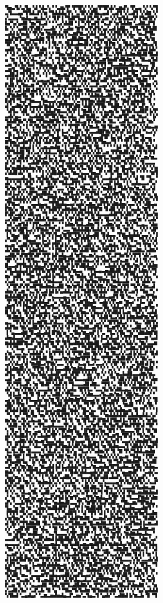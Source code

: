 ▜▅▃▜▞▃▜▄▝▟▝▟▃▚▝▝▃▆▞▛▝▛▜▛▞▝▞▄▞▛▜▛▟▞▃▆▟▚▝▛▃▄▝▞▝▞▜▃▜▃▃▄▞▜▜▟▃▛▞▆▝▜▟▟▟▄▜▚▝▃▜▛▞▟▜▙▃▄▟▝▃▟▜▝▞▃▟▜▝▞▟▇▝▞▞▃▃▃▝▅▟▄▃▆▃▙▞▞▝▊▛▐▝▜▟▛▜▄▟▐▜▞▜▞▃▅▝▞▞▅▜▟▃▞▛▐▜▅▜▛▞▙▞▚▞▄▟▉▝▆▞▜▃▟▝▝▝▃▞▟▟▉▝▐▝▚▜▚▟▜▝▚▃▛▝▅▜▟▟▆▝▃▟▇▃▛▜▙▝▞▝▄▟▉▞▛▟▉▞▃▃▟▞▝▞▃▟▅▝▇▜▚▞▛▟▜▞▄▞▃▟▐▟█▃▝▜▜▃▜▟▜▟▊▃▟▟▐▞▅▟▞▝▛▞▆▝▇▟▉▟▄▜▚▃▆▛▇▃▞▟▟▝▟▟▝▞▟▜▙▜▞▟▃▝▅▃▛▜▙▃▙▛▇▜▃▞▚▃▟▟▇▝▊▜▝▝▝▝▃▟█▟▇▃▛▃▝▜▄▞▚▞▟▞▞▃▝▝▚▃▆▃▜▞▆▜▛▝▄▝▃▜▛▞▆▝▝▝▐▝▉▞▚▝█▟▃▟▅▟▊▞▟▜▞▝▊▛▇▝▄▝█▟▃▜▄▜▅▃▄▜▄▟█▝▅▝█▟▛▝▊▟▆▝▝▝▇▝▝▞▚▝▉▃▝▃▞▝▅▛▐▜▛▝▅▜▞▞▝▞▛▃▙▟▐▟▞▞▝▟▝▃▙▞▛▃▄▟▛▟▝▞▝▜▅▞▅▛▐▞▛▟▃▜▟▝▅▝▉▃▚▜▜▃▙▟▆▟█▟▊▜▙▟▄▝▆▝▐▝▛▞▟▃▝▃▞▝▚▝▜▝▇▝▜▜▟▜▙▜▞▝▛▃▆▜▅▟▛▟█▟▆▝▃▝▇▃▄▜▟▃▅▝▊▞▙▞▙▟▝▜▙▟▅▞▄▜▟▞▜▃▞▃▚▞▛▜▞▜▜▜▝▜▃▃▆▟▃▟▊▟▅▃▃▝█▃▆▜▃▝▜▟▇▝▝▞▝▞▞▜▛▝▉▃▞▟█▃▃▞▄▝▞▟▆▛▐▛▐▜▛▜▜▃▙▃▝▟▟▃▛▟▃▟▉▟▝▜▝▟▜▝▚▝▐▝▝▜▅▃▆▟▜▝▅▟▝▝▜▛▐▞▝▟█▟▟▜▝▜▃▜▅▝▃▃▟▃▞▝▐▛▐▟▞▞▞▜▞▃▄▃▄▜▅▞▛▝▉▃▟▞▞▟▞▜▟▟▚▟▛▝▅▃▆▟▜▜▙▝█▟▇▝▝▃▛▟▊▞▄▜▅▃▆▝▚▞▛▞▜▃▅▃▄▞▜▟▃▞▞▞▃▃▛▃▄▞▞▞▝▟▟▞▚▃▄▝▉▟▇▝▞▝▉▞▃▟▐▟▊▟▟▜▞▝▐▝▄▞▞▞▝▜▜▟▆▝▇▟▃▟▊▝▅▟▜▃▅▝▚▟▝▟▟▝▊▞▄▝▚▛▇▟▆▜▙▝▉▝▝▞▝▞▃▝▟▝█▟▚▜▟▝▝▝▟▟▇▟▃▟▇▝▆▝▝▃▛▟▜▜▜▃▜▝▊▟▜▝▜▃▛▜▅▃▃▜▅▃▃▞▃▞▅▝▝▞▃▜▜▜▅▞▟▟▊▃▛▜▞▝▇▟▚▟▅▟▊▝▊▝▟▝▃▟▇▞▅▜▃▃▟▞▆▟▟▝▟▜▜▜▛▟▇▝▟▟▛▞▜▜▙▝▜▟█▃▚▝▞▜▞▃▛▃▝▞▝▟▜▃▝▟▊▝▟▝▞▃▜▟▄▛▇▃▃▜▞▛▐▝▇▟▊▞▞▃▚▃▅▞▙▝▆▜▙▜▃▟▉▛▐▞▛▃▟▞▄▃▝▝▚▃▟▟▄▜▛▜▛▞▆▃▚▟▃▝▅▛▇▟▊▃▝▟▛▟▚▃▆▜▛▃▆▝▆▃▞▝▐▞▜▟▟▛▇▞▚▜▙▞▜▜▅▟▇▜▙▝▆▝▞▜▟▃▄▜▚▜▅▞▙▝▇▃▝▃▟▜▃▝▜▃▙▝▆▞▟▜▃▞▚▝▐▝▚▜▙▜▅▜▞▛▐▝▝▝▛▜▛▝▛▞▆▃▙▝▇▝▇▃▅▝▜▞▙▜▚▝▞▟▄▃▅▞▄▝▜▞▟▃▚▝▅▟▃▟▇▝▞▛▐▃▞▝▟▜▚▝▛▃▃▟█▛▇▞▅▜▚▛▐▟▐▟▟▝▚▃▞▞▃▛▐▃▙▞▞▝▟▜▚▞▃▞▜▃▙▝▆▞▅▟▛▞▜▟▞▃▃▟▜▛▐▃▚▟▝▃▆▜▃▝▊▃▃▝▇▜▅▞▃▟▆▜▚▜▟▝▟▟▚▜▙▝▃▜▃▟▟▜▟▞▚▜▞▜▅▃▞▜▝▝▝▛▐▝▅▝▛▃▜▝▆▞▞▜▚▟▄▟▐▝▞▃▅▃▅▟▆▝▐▝▃▛▇▃▆▝▊▝█▃▝▝▝▝▐▟▝▜▞▝▛▜▙▝▇▝▟▞▛▜▟▟█▝▊▞▃▞▞▟▟▃▃▜▛▟▆▛▐▜▞▃▙▞▞▟▞▃▅▝▛▛▇▟▉▞▆▝▜▝▊▜▜▞▛▃▞▟▉▟▚▞▄▜▃▟▐▃▚▝▛▝▚▞▚▝▄▜▝▞▞▛▇▜▃▜▄▟▊▝▄▟▉▞▞▃▆▞▆▃▟▝▟▝▜▝▝▃▟▟▛▟▆▞▚▜▞▜▚▟▟▞▃▟▄▞▛▞▙▞▟▃▚▝▟▞▜▞▟▃▚▝▊▃▃▃▙▞▅▟█▟▅▟▅▞▆▞▝▞▅▞▞▜▃▜▙▞▙▜▃▜▟▝▅▟▝▝█▝▅▝█▃▟▞▚▞▟▞▝▞▅▞▟▟▊▟▞▝▄▝▝▝▐▝▞▟█▟▆▜▃▝▆▃▚▃▃▜▅▃▛▝▞▜▞▜▃▜▟▝▆▝▝▝▝▝▆▜▅▃▃▃▃▟▃▜▄▝▅▜▟▞▙▃▞▝▆▞▄▃▞▜▟▝█▟▜▝▃▃▟▃▟▜▃▞▞▝▟▝▉▝▜▃▝▟▞▝▞▜▝▟▜▞▝▝▊▝▉▞▛▝▜▟▃▟▜▜▝▃▃▝▇▝▞▃▄▛▐▟▄▝▐▝▄▟▄▃▃▞▚▞▜▞▆▞▛▃▞▜▅▝▟▃▆▜▛▝▃▃▝▞▆▞▃▜▙▃▜▃▚▝▆▟▉▟▝▜▟▞▅▞▆▃▜▃▞▟▊▟▐▃▛▞▝▟▛▜▄▟█▟▃▜▝▝▅▟▜▃▙▜▞▃▜▜▟▝▃▞▞▟▆▜▄▝▞▝▇▞▟▞▄▝▄▃▅▜▟▟▟▞▞▟▛▞▚▃▛▜▛▟▆▟▞▜▟▞▃▝▉▜▄▞▅▞▛▜▝▞▄▜▝▝█▟▜▞▅▞▚▜▞▛▇▃▞▝▝▝▃▃▙▃▄▝▜▜▙▟▄▃▄▞▄▟▞▃▆▃▚▟▜▜▞▟▆▟▅▞▃▃▚▜▝▟█▃▄▛▇▞▄▝▉▃▜▞▚▞▛▞▜▟█▜▚▟▆▟▆▞▙▟▐▜▜▛▇▝▊▟█▝▞▛▐▝▄▃▙▝▇▜▝▃▛▟▛▃▟▞▞▟▊▃▄▝▜▝▝▃▚▛▐▞▝▞▟▜▞▜▜▞▟▃▃▃▟▟▛▜▞▟▉▞▚▞▚▜▄▞▆▃▞▟▇▜▝▃▅▞▟▟▟▞▙▟▆▃▟▝▞▛▐▟▆▝▚▞▙▟▚▝█▃▞▟▞▝▊▃▄▞▆▝▞▃▟▞▚▟▝▃▆▜▟▝▐▜▚▃▟▟▝▃▝▝▐▟▆▞▙▟▃▟▆▞▜▝▃▟▆▞▄▞▃▜▞▞▜▃▄▃▝▟▅▟▄▜▞▟█▜▃▞▞▛▇▟▞▜▚▟▝▃▃▝▇▟▟▟█▞▙▟▟▝▞▝▊▝▚▝▇▝▚▃▝▞▞▝▟▛▐▝▅▃▞▜▟▞▝▃▄▜▞▜▚▜▃▞▆▜▛▜▜▞▞▟▃▟▉▝▉▟▃▃▝▛▇▃▙▟▟▞▃▃▚▝▐▞▚▟▛▃▝▜▄▃▞▝▐▃▚▝▐▃▛▝▜▞▆▛▐▜▜▞▝▝▄▝▞▟▞▝▄▝▜▝▊▃▝▜▞▞▞▟▄▃▅▝▃▟▉▞▛▜▛▞▆▛▐▜▛▟▐▞▃▝▜▞▃▟▛▞▃▝▛▃▆▟▄▝▉▞▙▃▞▜▝▛▇▝▞▟▞▟▇▞▙▝▐▟▆▜▟▃▝▝▐▜▙▞▞▝▇▞▟▟▊▜▙▞▚▜▛▟▟▝▝▝▐▜▃▟▇▃▚▟▇▞▃▟█▞▚▛▇▜▛▟▛▝▛▛▐▟▚▟▄▃▟▝▆▜▄▃▆▞▄▃▄▝▛▃▛▜▅▜▞▞▛▜▝▟▞▃▄▜▛▝▞▝▐▝▉▜▄▃▜▃▛▝▞▟█▜▟▜▚▟▊▟▅▃▞▟▝▟▅▜▃▟▚▃▆▝▝▟▐▝▊▞▃▝▉▃▃▟▜▜▙▟▞▟▄▃▛▞▛▟▞▟▄▛▐▞▛▟█▟▃▞▞▝▝▃▙▟▞▞▅▜▙▞▆▞▚▞▟▟▆▞▜▃▙▟▄▟▐▟▜▜▜▞▆▜▛▝█▜▟▞▆▃▄▝▝▜▜▃▄▃▅▟█▟▉▝▜▟▄▛▐▟▆▞▞▜▅▞▚▟▉▝▝▜▅▝▛▃▟▟▐▞▜▟▃▝▅▝▇▟▄▝▟▜▃▃▝▞▜▟▐▝▚▜▝▜▟▃▞▟▃▝▚▞▃▟▝▝▚▝▜▃▅▜▝▞▆▟▃▃▞▝▞▞▃▃▜▝▆▜▅▞▛▛▇▝▆▟▃▃▙▝▝▟▝▟▟▞▃▝▞▜▛▟▚▜▚▟▛▜▙▟▅▟▃▟█▝▆▞▆▜▟▝▉▜▞▟▇▃▚▜▅▞▚▜▜▝▜▞▚▜▅▃▟▟▅▞▛▃▆▝▚▃▜▞▃▟▐▟▐▞▄▟▟▃▚▟▝▜▟▛▇▞▟▟▞▝▜▟▜▞▛▃▅▜▝▜▅▝▚▝▇▟▟▟█▟▜▝▞▟▐▞▛▝▚▃▃▃▄▃▚▟▐▞▝▞▙▝▉▟▟▃▄▟▜▝█▝▅▃▝▃▅▞▛▜▅▝▛▝▊▟▚▜▜▟▚▟▟▃▛▝▄▝▅▜▟▝▝▃▆▜▙▃▙▝▃▟▞▞▛▃▅▝▆▃▞▝▐▃▝▟▞▟▇▜▝▝▐▜▅▟▛▞▅▛▇▜▄▞▝▛▇▞▚▝▃▜▛▜▅▃▃▜▙▝▟▟▃▞▛▞▄▟▉▃▅▜▅▝█▝▟▞▙▝█▞▅▛▐▃▟▃▝▃▞▃▞▝▉▞▄▜▅▃▚▜▄▃▞▞▛▟█▟▐▃▅▝▜▟▚▝▃▟▟▝▉▟▇▟▄▝▟▟▝▜▚▛▐▝▆▟▚▜▛▜▃▜▟▝▄▝▊▝▟▟▊▜▃▞▟▟▐▟▇▟▆▛▇▞▅▜▄▃▝▜▚▜▞▟▐▃▆▛▇▃▛▟▃▃▝▟▇▞▝▜▞▝▟▝▃▞▞▝█▜▜▟▃▞▝▝▅▃▝▟▉▜▚▟▟▜▅▝▇▞▄▟█▞▛▞▅▝▛▞▟▝▟▝▐▜▅▟▉▃▟▜▟▝▜▃▆▜▚▜▞▝▃▟▉▃▞▞▟▛▐▝▄▃▃▟▇▝▉▃▟▃▟▟▐▛▇▞▅▝▃▜▙▞▆▃▅▛▐▝▃▝▜▃▚▜▙▝▜▞▝▟▇▟▆▛▇▟▅▟▃▃▞▟▛▃▞▜▞▃▜▃▝▞▚▝▊▞▅▞▃▟█▝▟▝▐▃▛▟▃▟▝▞▛▛▐▜▃▃▆▝▄▟▆▟▟▟█▛▇▃▛▝▆▜▃▛▇▝▛▝▉▜▄▟▇▟▞▟▆▟█▝▃▟▄▜▙▞▃▜▟▞▄▝▇▞▃▃▆▝▝▞▜▃▄▝▃▃▛▝▟▝▚▝▜▃▜▝▞▃▅▝▝▜▟▜▟▜▙▜▜▟▆▟▜▝▄▟▇▃▜▟▜▜▚▞▅▝▃▃▚▃▚▟▟▟▚▝▐▞▛▜▜▝▟▝▛▜▛▟▅▝█▞▞▝▆▝▇▃▞▞▃▟▐▞▟▃▛▝▉▟▊▞▛▝▊▜▚▝▟▟▜▟▊▝▊▃▃▞▆▞▅▟▆▜▛▛▐▟▃▝▛▜▛▃▜▟▉▟▛▞▞▝▇▞▃▝▃▞▞▟▃▞▟▝▆▟█▃▞▛▇▞▃▃▝▞▛▝▚▃▄▜▃▞▃▃▞▞▚▜▛▝▇▝▝▃▜▟▊▟▐▜▝▟▐▟▆▟▊▞▄▝▛▛▇▝▊▟▐▃▃▟█▞▆▟▇▟▃▃▆▞▝▞▝▃▚▝▞▝▝▟▚▟▚▛▇▟▊▝▟▜▃▝▊▞▝▞▆▃▜▟▞▃▙▟▛▃▟▝▟▜▛▝▞▟▞▝▅▝▞▝▟▝▅▃▙▟▉▃▃▟▇▞▆▃▃▟▝▃▅▝▄▟▝▝▄▝▜▟▊▟▜▟▝▜▙▜▃▃▄▟▉▞▝▝▃▟▝▜▝▟▊▞▛▟█▝▟▝▝▟▅▝▛▞▜▜▃▟▚▝▅▝▉▟▛▝▟▟▚▜▝▜▃▃▃▟▊▟▇▃▝▜▜▝▃▝▉▜▞▞▟▝▉▟▜▟▝▟▞▝▅▞▞▛▇▞▞▃▃▃▙▞▟▜▝▞▄▟▄▝█▜▜▃▝▃▃▜▄▜▞▟▇▃▄▃▜▜▜▜▛▞▞▜▝▟▐▃▙▝▜▝▉▝▊▃▛▃▚▟▉▞▝▛▇▃▃▝▞▟▆▃▃▞▙▃▆▞▆▟▝▟█▞▆▃▛▃▞▝▃▞▄▜▛▞▜▜▃▃▙▞▅▞▆▝▊▞▟▟▆▟▆▜▟▃▃▞▅▝▊▞▚▟▟▝█▞▜▝▃▟▐▝▞▝█▟█▞▝▛▇▝▃▃▛▟▄▟▐▝▜▟▊▟▚▝▄▜▄▝▜▝▛▝▄▜▛▜▜▝▃▝▇▟▊▝▝▝▄▜▙▝▟▜▟▟▐▟▉▞▄▝▉▃▜▃▞▃▅▟▉▝▆▟▞▝█▃▚▃▝▜▟▞▟▞▙▟▅▃▅▝▉▝▜▝▝▝▐▝▚▝▄▞▝▜▄▜▄▝▅▞▚▜▚▜▟▜▜▝▝▞▃▜▄▜▙▃▝▝▅▟▟▟▟▟▛▃▙▟▄▟▟▃▚▞▆▞▆▞▃▜▞▃▙▃▅▝▅▝▟▞▄▝▜▝▊▝▆▝█▜▃▛▐▛▇▟▐▜▙▟▐▃▜▜▛▞▚▝▆▜▅▝▟▟▊▃▜▞▙▝▃▜▜▃▄▟▃▃▃▜▚▞▄▝▚▝▃▞▆▜▃▜▄▜▅▜▄▛▇▟▜▜▛▟▝▜▛▝▚▝▊▃▜▝▟▃▝▃▄▝▛▟▐▞▞▜▛▟▆▜▄▝▐▛▇▜▅▜▅▝█▜▝▝▆▃▃▃▜▛▐▝▇▝▇▟▞▞▙▟█▟▝▞▛▃▙▟▅▜▛▝▐▟▅▞▃▜▙▜▙▝▊▞▞▞▜▃▆▜▃▜▛▟▝▝▜▞▅▞▙▜▃▝▃▟▇▞▟▞▅▃▅▜▃▃▚▟▃▝▃▜▚▃▄▞▜▞▄▃▚▞▙▞▅▜▝▃▃▞▞▟▅▟▆▜▄▟▝▞▃▛▐▟▃▞▝▟▃▝▇▜▛▜▟▜▅▟▞▟▛▞▆▟█▜▟▝▅▝█▟▅▃▃▜▝▟█▟▞▞▅▟▜▜▃▜▃▜▙▝▉▃▃▃▜▝▟▃▛▃▜▝▊▞▄▝▜▃▞▞▚▟▆▞▛▝▊▝▇▝▛▞▜▟▟▃▅▟▆▞▆▝▇▛▐▝▜▃▙▝▆▜▛▜▝▟▇▝▆▃▜▝▊▞▄▃▃▝▆▟▞▞▞▞▄▃▅▝▜▟▄▝▐▜▛▃▟▜▄▟▉▜▄▝▐▞▚▜▙▝▞▝▄▞▞▝▅▝▟▝▟▝▚▜▙▟▃▝▇▝▜▟▚▟▇▟▆▛▐▃▚▟▊▃▛▃▛▞▆▞▆▞▃▝▇▃▟▟▐▟▐▃▟▟▟▞▚▟▃▞▆▃▅▟▅▜▛▜▄▟▅▃▙▜▙▝▟▟▅▃▆▟▞▝▛▝▞▜▛▜▟▃▟▜▟▝▄▞▝▝▉▟▞▟▟▃▄▟▞▟▚▟▚▞▛▝▄▃▅▟▛▝▝▃▟▞▃▜▄▞▅▃▚▝▜▞▄▝▐▝▚▜▟▞▃▟█▞▃▝▜▃▃▟▜▟▚▟▉▃▙▟▚▝▛▜▞▞▄▟▚▝▝▃▙▜▛▃▛▝▇▞▃▝▆▟▅▟▞▃▚▝▃▃▙▞▚▝▐▞▞▞▚▃▚▃▃▃▄▜▚▜▄▜▜▜▞▃▚▃▛▞▛▞▚▟▉▝▐▝▃▝▞▃▞▞▝▃▝▞▝▝▉▃▝▟▊▟▇▃▜▝▆▃▚▞▛▃▃▃▙▜▄▟▅▃▆▜▝▞▃▝▟▃▄▜▙▝▄▟▊▃▞▝▆▜▛▞▝▃▚▞▛▝▟▞▜▝▊▟▄▞▞▟▝▛▇▃▅▟▇▟▅▟▞▝▅▝▚▜▃▞▅▞▃▞▄▃▛▟▜▟▐▞▆▜▚▃▄▜▜▞▆▟▄▃▙▜▛▝▟▝▜▃▃▛▇▟▞▟▆▟▚▝▃▃▙▜▜▞▝▜▛▟▃▝▅▟▅▟▊▃▃▜▚▝▇▜▛▞▙▟▚▟▉▃▝▜▙▃▆▞▜▛▇▟▄▜▃▝▅▝▅▝▆▝▝▟▅▞▆▟▉▟▛▛▐▃▞▛▐▝▇▟▉▟█▝▃▝▅▝▛▟▄▟▅▃▃▟▆▜▝▝▐▜▜▜▝▜▞▃▞▜▟▞▝▃▄▝▞▝▚▟▉▜▝▝▟▝▜▜▝▟▐▝▐▞▟▜▄▜▜▞▆▜▅▜▃▟▅▞▅▜▅▞▚▝▝▟▄▝▝▛▐▝▅▟▅▜▝▟▟▛▇▟▇▝▄▃▅▟▚▟▜▟▆▞▄▜▜▜▃▝▉▟█▞▟▝█▞▞▜▜▟▇▟▊▝▉▃▚▟▅▃▚▞▜▟▇▃▆▝█▃▆▟▇▃▙▞▅▝▝▃▟▜▅▟▐▃▆▃▟▞▞▝▃▟▛▟▛▜▙▝▟▃▝▝▇▝▟▃▞▜▞▝█▝▉▝▇▝▉▜▅▃▙▜▞▝█▞▃▃▟▟▆▃▅▝▅▝▟▜▅▞▅▟█▃▞▝▚▃▜▃▃▃▚▜▛▃▟▟▛▝▐▃▞▃▜▝▆▜▚▝▇▟▇▟▅▃▙▃▝▃▃▟▜▞▚▃▅▞▄▟▛▟▅▟▐▟█▟█▟▜▞▛▞▃▝▟▞▅▝▇▝▛▝█▝▝▝▇▃▝▟▆▝▃▞▄▃▃▃▞▝▟▞▛▞▆▞▃▃▅▟▃▜▄▞▙▟▉▃▅▃▅▟█▜▛▞▆▟▆▟▄▞▆▜▞▞▆▞▜▟▄▝▇▞▝▞▝▃▄▞▄▜▛▜▙▝█▞▃▝▚▝▅▞▙▜▛▝▚▟▞▃▄▝▚▟▇▟▇▝▄▟▉▃▜▝▝▟▚▃▅▛▐▞▄▝▄▝▟▞▝▃▝▟▐▟▜▜▃▟▟▜▅▟▜▞▙▃▞▜▚▃▞▞▛▟▆▝▊▟▐▝▆▝▐▟▐▟▟▜▙▛▇▞▅▞▜▜▛▞▟▟▝▞▛▝█▟▟▃▜▝█▞▅▟▚▃▚▜▜▃▃▃▚▜▞▃▃▟▞▟▞▟▜▝▚▃▄▝▐▃▅▟▊▟▟▟▅▃▅▝▐▞▙▜▞▝▉▟▛▜▄▟▅▞▅▞▚▃▞▝▞▝█▜▃▝▜▜▙▃▛▜▝▜▟▝▃▝▟▞▚▟▚▜▅▜▞▞▅▝▟▝█▟▆▟▛▞▛▟▚▝▃▜▟▛▐▟▅▝▉▝▅▜▞▟▉▝▅▃▝▃▃▃▆▜▚▟▄▃▄▟▉▞▄▟▜▃▄▞▟▝▇▞▝▝▉▜▛▟▊▜▝▃▙▜▝▃▚▝▞▞▅▝▚▃▆▞▚▝▊▃▅▟▉▟▞▝▟▞▛▟▄▃▟▃▞▃▛▜▜▛▇▃▞▝▄▜▃▃▝▝▅▝▅▜▛▃▅▝▊▝▞▝▄▃▄▟▉▝▜▟▄▜▛▜▃▟█▟▇▞▄▝▛▜▞▝▅▃▄▜▙▃▛▟▅▟▇▝▃▝▅▞▃▟▊▞▙▞▝▃▛▃▙▝▉▝▄▝▝▜▙▞▜▞▙▟▆▝▉▜▅▟▊▟▇▝▟▞▝▝▞▝▄▞▄▟▟▟▚▜▙▟▝▃▄▟▄▞▝▃▆▃▅▟▅▟▄▃▛▃▅▞▃▜▄▃▜▝▄▟▞▝▃▟▇▟▐▞▆▃▙▝▊▝▜

